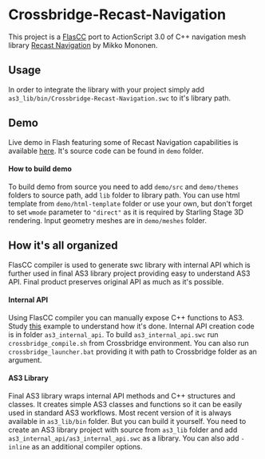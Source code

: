 # Crossbridge-Recast-Navigation
This project is a [FlasCC](http://www.adobe.com/devnet-docs/flascc/README.html) port to ActionScript 3.0 of C++ navigation mesh library [Recast Navigation](https://github.com/memononen/recastnavigation) by Mikko Mononen.

## Usage
In order to integrate the library with your project simply add `as3_lib/bin/Crossbridge-Recast-Navigation.swc` to it's library path.

## Demo
Live demo in Flash featuring some of Recast Navigation capabilities is available [here](http://work.rokannon.com/navmesh_demo/). It's source code can be found in `demo` folder.

#### How to build demo
To build demo from source you need to add `demo/src` and `demo/themes` folders to source path, add `lib` folder to library path. You can use html template from `demo/html-template` folder or use your own, but don't forget to set `wmode` parameter to `"direct"` as it is required by Starling Stage 3D rendering. Input geometry meshes are in `demo/meshes` folder.

## How  it's all organized
FlasCC compiler is used to generate swc library with internal API which is further used in final AS3 library project providing easy to understand AS3 API. Final product preserves original API as much as it's possible.

#### Internal API
Using FlasCC compiler you can manually expose C++ functions to AS3. Study [this](http://www.adobe.com/devnet-docs/flascc/docs/samples.html#T5) example to understand how it's done. Internal API creation code is in folder `as3_internal_api`. To build `as3_internal_api.swc` run `crossbridge_compile.sh` from Crossbridge environment. You can also run `crossbridge_launcher.bat` providing it with path to Crossbridge folder as an argument.

#### AS3 Library
Final AS3 library wraps internal API methods and C++ structures and classes. It creates simple AS3 classes and functions so it can be easily used in standard AS3 workflows. Most recent version of it is always available in `as3_lib/bin` folder. But you can build it yourself. You need to create an AS3 library project with source from `as3_lib` folder and add `as3_internal_api/as3_internal_api.swc` as a library. You can also add `-inline` as an additional compiler options.
